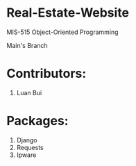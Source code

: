 # Real-Estate-Website
MIS-515 Object-Oriented Programming

Main's Branch

# Contributors:

1. Luan Bui

# Packages:
1. Django
2. Requests
3. Ipware